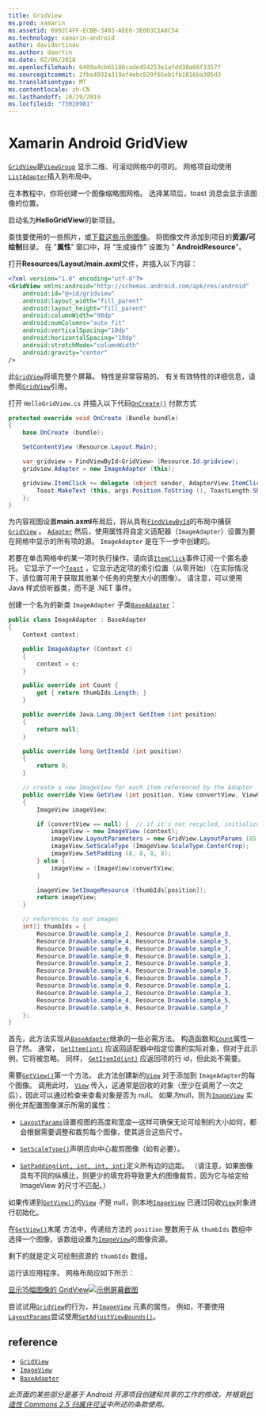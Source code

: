 ```yaml
---
title: GridView
ms.prod: xamarin
ms.assetid: 6992C4FF-ECBB-3493-AEE6-3E063C1A8C54
ms.technology: xamarin-android
author: davidortinau
ms.author: daortin
ms.date: 02/06/2018
ms.openlocfilehash: 6409a4cb65186cade454253e1afdd38a66f3357f
ms.sourcegitcommit: 2fbe4932a319af4ebc829f65eb1fb1816ba305d3
ms.translationtype: MT
ms.contentlocale: zh-CN
ms.lasthandoff: 10/29/2019
ms.locfileid: "73028981"
---
```

# <a name="xamarinandroid-gridview"></a>Xamarin Android GridView

[`GridView`](xref:Android.Widget.GridView)是[`ViewGroup`](xref:Android.Views.ViewGroup)
显示二维、可滚动网格中的项的。 网格项自动使用[`ListAdapter`](xref:Android.App.ListActivity.ListAdapter)插入到布局中。

在本教程中，你将创建一个图像缩略图网格。 选择某项后，toast 消息会显示该图像的位置。

启动名为**HelloGridView**的新项目。

查找要使用的一些照片，或[下载这些示例图像](https://developer.android.com/shareables/sample_images.zip)。 将图像文件添加到项目的**资源/可绘制**目录。 在 "**属性**" 窗口中，将 "生成操作" 设置为 " **AndroidResource**"。

打开**Resources/Layout/main.axml**文件，并插入以下内容：

```xml
<?xml version="1.0" encoding="utf-8"?>
<GridView xmlns:android="http://schemas.android.com/apk/res/android"
    android:id="@+id/gridview"
    android:layout_width="fill_parent"
    android:layout_height="fill_parent"
    android:columnWidth="90dp"
    android:numColumns="auto_fit"
    android:verticalSpacing="10dp"
    android:horizontalSpacing="10dp"
    android:stretchMode="columnWidth"
    android:gravity="center"
/>
```

此[`GridView`](xref:Android.Widget.GridView)将填充整个屏幕。 特性是非常容易的。 有关有效特性的详细信息，请参阅[`GridView`](xref:Android.Widget.GridView)引用。

打开 `HelloGridView.cs` 并插入以下代码[`OnCreate()`](xref:Android.App.Activity.OnCreate*)
付款方式

```csharp
protected override void OnCreate (Bundle bundle)
{
    base.OnCreate (bundle);

    SetContentView (Resource.Layout.Main);

    var gridview = FindViewById<GridView> (Resource.Id.gridview);
    gridview.Adapter = new ImageAdapter (this);

    gridview.ItemClick += delegate (object sender, AdapterView.ItemClickEventArgs args) {
        Toast.MakeText (this, args.Position.ToString (), ToastLength.Short).Show ();
    };
}
```

为内容视图设置**main.axml**布局后，将从具有[`FindViewById`](xref:Android.App.Activity.FindViewById*)的布局中捕获[`GridView`](xref:Android.Widget.GridView) 。 [`Adapter`](xref:Android.Widget.AdapterView.RawAdapter)
然后，使用属性将自定义适配器（`ImageAdapter`）设置为要在网格中显示的所有项的源。 `ImageAdapter` 是在下一步中创建的。

若要在单击网格中的某一项时执行操作，请向该[`ItemClick`](xref:Android.Widget.AdapterView.ItemClick)事件订阅一个匿名委托。
它显示了一个[`Toast`](xref:Android.Widget.Toast) ，它显示选定项的索引位置（从零开始）（在实际情况下，该位置可用于获取其他某个任务的完整大小的图像）。 请注意，可以使用 Java 样式侦听器类，而不是 .NET 事件。

创建一个名为的新类 `ImageAdapter` 子类[`BaseAdapter`](xref:Android.Widget.BaseAdapter)：

```csharp
public class ImageAdapter : BaseAdapter
{
    Context context;

    public ImageAdapter (Context c)
    {
        context = c;
    }

    public override int Count {
        get { return thumbIds.Length; }
    }

    public override Java.Lang.Object GetItem (int position)
    {
        return null;
    }

    public override long GetItemId (int position)
    {
        return 0;
    }

    // create a new ImageView for each item referenced by the Adapter
    public override View GetView (int position, View convertView, ViewGroup parent)
    {
        ImageView imageView;

        if (convertView == null) {  // if it's not recycled, initialize some attributes
            imageView = new ImageView (context);
            imageView.LayoutParameters = new GridView.LayoutParams (85, 85);
            imageView.SetScaleType (ImageView.ScaleType.CenterCrop);
            imageView.SetPadding (8, 8, 8, 8);
        } else {
            imageView = (ImageView)convertView;
        }

        imageView.SetImageResource (thumbIds[position]);
        return imageView;
    }

    // references to our images
    int[] thumbIds = {
        Resource.Drawable.sample_2, Resource.Drawable.sample_3,
        Resource.Drawable.sample_4, Resource.Drawable.sample_5,
        Resource.Drawable.sample_6, Resource.Drawable.sample_7,
        Resource.Drawable.sample_0, Resource.Drawable.sample_1,
        Resource.Drawable.sample_2, Resource.Drawable.sample_3,
        Resource.Drawable.sample_4, Resource.Drawable.sample_5,
        Resource.Drawable.sample_6, Resource.Drawable.sample_7,
        Resource.Drawable.sample_0, Resource.Drawable.sample_1,
        Resource.Drawable.sample_2, Resource.Drawable.sample_3,
        Resource.Drawable.sample_4, Resource.Drawable.sample_5,
        Resource.Drawable.sample_6, Resource.Drawable.sample_7
    };
}
```

首先，此方法实现从[`BaseAdapter`](xref:Android.Widget.BaseAdapter)继承的一些必需方法。 构造函数和[`Count`](xref:Android.Widget.BaseAdapter.Count)属性一目了然。 通常， [`GetItem(int)`](xref:Android.Widget.BaseAdapter.GetItem*)
应返回适配器中指定位置的实际对象，但对于此示例，它将被忽略。 同样， [`GetItemId(int)`](xref:Android.Widget.BaseAdapter.GetItemId*)
应返回项的行 id，但此处不需要。

需要[`GetView()`](xref:Android.Widget.BaseAdapter.GetView*)第一个方法。
此方法创建新的[`View`](xref:Android.Views.View)
对于添加到 `ImageAdapter`的每个图像。 调用此时， [`View`](xref:Android.Views.View)
传入，这通常是回收的对象（至少在调用了一次之后），因此可以通过检查来查看对象是否为 null。 如果*为*null，则为[`ImageView`](xref:Android.Widget.ImageView)
实例化并配置图像演示所需的属性：

- [`LayoutParams`](xref:Android.Views.View.LayoutParameters)设置视图的高度和宽度&mdash;这样可确保无论可绘制的大小如何，都会根据需要调整和裁剪每个图像，使其适合这些尺寸。

- [`SetScaleType()`](xref:Android.Widget.ImageView.SetScaleType*)声明应向中心裁剪图像（如有必要）。

- [`SetPadding(int, int, int, int)`](xref:Android.Views.View.SetPadding*)定义所有边的边距。 （请注意，如果图像具有不同的纵横比，则更少的填充将导致更大的图像裁剪，因为它与给定给 ImageView 的尺寸不匹配。）

如果传递到[`GetView()`](xref:Android.Widget.BaseAdapter.GetView*)的[`View`](xref:Android.Views.View) *不*是 null，则本地[`ImageView`](xref:Android.Widget.ImageView)
已通过回收[`View`](xref:Android.Views.View)对象进行初始化。

在[`GetView()`](xref:Android.Widget.BaseAdapter.GetView*)末尾
方法中，传递给方法的 `position` 整数用于从 `thumbIds` 数组中选择一个图像，该数组设置为[`ImageView`](xref:Android.Widget.ImageView)的图像资源。

剩下的就是定义可绘制资源的 `thumbIds` 数组。

运行该应用程序。 网格布局应如下所示：

[显示15幅图像的 GridView![示例屏幕截图](grid-view-images/helloviews4.png)](grid-view-images/helloviews4.png#lightbox)

尝试试用[`GridView`](xref:Android.Widget.GridView)的行为，并[`ImageView`](xref:Android.Widget.ImageView)
元素的属性。 例如，不要使用[`LayoutParams`](xref:Android.Views.View.LayoutParameters)尝试使用[`SetAdjustViewBounds()`](xref:Android.Widget.ImageView.SetAdjustViewBounds*)。

## <a name="references"></a>reference

- [`GridView`](xref:Android.Widget.GridView)
- [`ImageView`](xref:Android.Widget.ImageView)
- [`BaseAdapter`](xref:Android.Widget.BaseAdapter)

_此页面的某些部分是基于 Android 开源项目创建和共享的工作的修改，并根据[创造性 Commons 2.5 归属许可证](https://creativecommons.org/licenses/by/2.5/)中所述的条款使用。_
